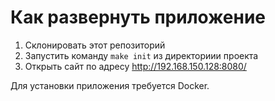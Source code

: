 # Как развернуть приложение

1. Склонировать этот репозиторий
2. Запустить команду ``` make init ``` из директориии проекта
3. Открыть сайт по адресу http://192.168.150.128:8080/

Для установки приложения требуется Docker.
